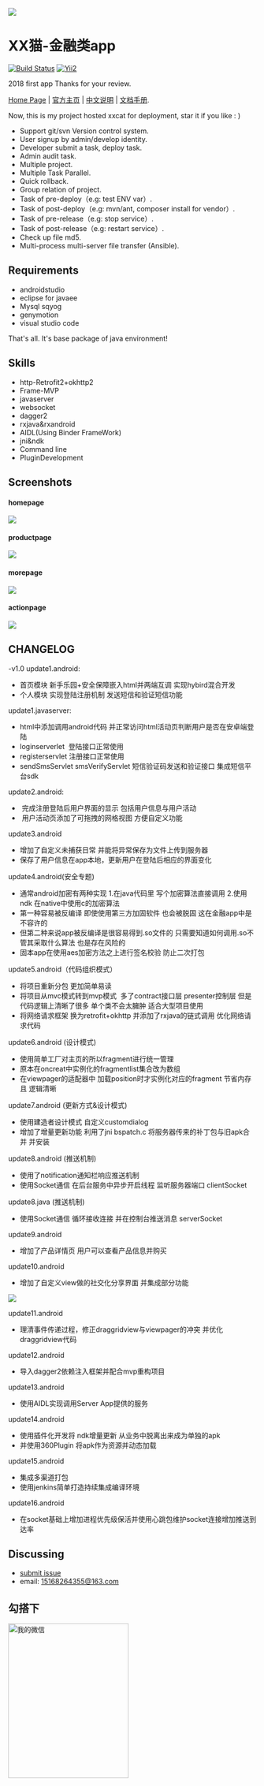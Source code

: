 
![](https://ss2.baidu.com/6ONYsjip0QIZ8tyhnq/it/u=2524887731,4046843904&fm=58&s=30946833F2E44CA22F419CDA0000A022&bpow=121&bpoh=75)

XX猫-金融类app
=========================
[![Build Status](https://travis-ci.org/meolu/walle-web.svg?branch=master)](https://travis-ci.org/meolu/walle-web)
[![Yii2](https://img.shields.io/badge/Powered_by-Android_Framework-green.svg?style=flat)](http://www.yiiframework.com/)

2018 first app Thanks for your review.

[Home Page](https://github.com/MrCodeSniper/) | [官方主页](https://github.com/MrCodeSniper/) | [中文说明](https://github.com/MrCodeSniper/) | [文档手册](https://github.com/MrCodeSniper/).

Now, this is my project hosted xxcat for deployment, star it if you like : )

* Support git/svn Version control system.
* User signup by admin/develop identity.
* Developer submit a task, deploy task.
* Admin audit task.
* Multiple project.
* Multiple Task Parallel.
* Quick rollback.
* Group relation of project.
* Task of pre-deploy（e.g: test ENV var）.
* Task of post-deploy（e.g: mvn/ant, composer install for vendor）.
* Task of pre-release（e.g: stop service）.
* Task of post-release（e.g: restart service）.
* Check up file md5.
* Multi-process multi-server file transfer (Ansible).


Requirements
------------

* androidstudio
* eclipse for javaee
* Mysql sqyog
* genymotion
* visual studio code

That's all. It's base package of java environment!

Skills
----------

- http-Retrofit2+okhttp2
- Frame-MVP
- javaserver
- websocket
- dagger2
- rxjava&rxandroid
- AIDL(Using Binder FrameWork)
- jni&ndk
- Command line
- PluginDevelopment


Screenshots
-----------

#### homepage
![](https://upload-images.jianshu.io/upload_images/2634235-9180aef028a26c7b.png?imageMogr2/auto-orient/strip%7CimageView2/2/w/588)

#### productpage
![](https://upload-images.jianshu.io/upload_images/2634235-d9482b0127767197.png?imageMogr2/auto-orient/strip%7CimageView2/2/w/588)

#### morepage
![](https://upload-images.jianshu.io/upload_images/2634235-fe35dabb031abac4.png?imageMogr2/auto-orient/strip%7CimageView2/2/w/588)

#### actionpage
![](https://upload-images.jianshu.io/upload_images/2634235-d2a51a0aca5399dc.png?imageMogr2/auto-orient/strip%7CimageView2/2/w/588)

## CHANGELOG

-v1.0
update1.android:
- 首页模块 新手乐园+安全保障嵌入html并两端互调 实现hybird混合开发
- 个人模块 实现登陆注册机制 发送短信和验证短信功能

update1.javaserver:
- html中添加调用android代码 并正常访问html活动页判断用户是否在安卓端登陆
- loginserverlet  登陆接口正常使用
- registerservlet 注册接口正常使用
- sendSmsServlet smsVerifyServlet 短信验证码发送和验证接口 集成短信平台sdk

update2.android:
-  完成注册登陆后用户界面的显示 包括用户信息与用户活动
-  用户活动页添加了可拖拽的网格视图 方便自定义功能

update3.android
- 增加了自定义未捕获日常 并能将异常保存为文件上传到服务器
- 保存了用户信息在app本地，更新用户在登陆后相应的界面变化

update4.android(安全专题)
- 通常android加密有两种实现 1.在java代码里 写个加密算法直接调用 2.使用ndk 在native中使用c的加密算法
- 第一种容易被反编译 即使使用第三方加固软件 也会被脱固 这在金融app中是不容许的
- 但第二种来说app被反编译是很容易得到.so文件的 只需要知道如何调用.so不管其采取什么算法 也是存在风险的
- 固本app在使用aes加密方法之上进行签名校验 防止二次打包

update5.android（代码组织模式）
- 将项目重新分包 更加简单易读
- 将项目从mvc模式转到mvp模式  多了contract接口层 presenter控制层 但是代码逻辑上清晰了很多 单个类不会太臃肿 适合大型项目使用
- 将网络请求框架 换为retrofit+okhttp 并添加了rxjava的链式调用 优化网络请求代码

update6.android (设计模式)
- 使用简单工厂对主页的所以fragment进行统一管理
- 原本在oncreat中实例化的fragmentlist集合改为数组 
- 在viewpager的适配器中 加载position时才实例化对应的fragment 节省内存 且 逻辑清晰

update7.android (更新方式&设计模式)
- 使用建造者设计模式 自定义customdialog 
- 增加了增量更新功能 利用了jni bspatch.c 将服务器传来的补丁包与旧apk合并 并安装

update8.android (推送机制)
- 使用了notification通知栏响应推送机制
- 使用Socket通信 在后台服务中异步开启线程 监听服务器端口 clientSocket

update8.java (推送机制)
- 使用Socket通信 循环接收连接 并在控制台推送消息 serverSocket

update9.android
- 增加了产品详情页 用户可以查看产品信息并购买

update10.android
- 增加了自定义view做的社交化分享界面 并集成部分功能

![](https://upload-images.jianshu.io/upload_images/2634235-0d4eceb677dbe411.gif?imageMogr2/auto-orient/strip)

update11.android
- 理清事件传递过程，修正draggridview与viewpager的冲突 并优化draggridview代码

update12.android
- 导入dagger2依赖注入框架并配合mvp重构项目

update13.android
- 使用AIDL实现调用Server App提供的服务

update14.android
- 使用插件化开发将 ndk增量更新 从业务中脱离出来成为单独的apk
- 并使用360Plugin 将apk作为资源并动态加载

update15.android
- 集成多渠道打包
- 使用jenkins简单打造持续集成编译环境

update16.android
- 在socket基础上增加进程优先级保活并使用心跳包维护socket连接增加推送到达率


Discussing
----------
- [submit issue](https://github.com/MrCodeSniper/)
- email: 15168264355@163.com

勾搭下
--------
<img src="http://upload-images.jianshu.io/upload_images/2634235-333dfbca6ecdd6ba.png?imageMogr2/auto-orient/strip%7CimageView2/2/w/1240" width="244" height="314" alt="我的微信" align=left />
